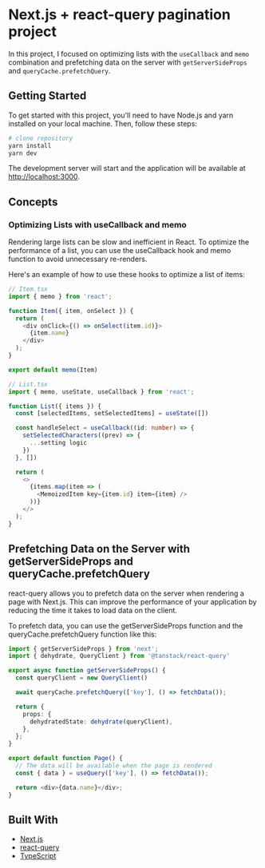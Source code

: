 # Next.js + react-query pagination project

In this project, I focused on optimizing lists with the `useCallback` and `memo` combination and prefetching data on the server with `getServerSideProps` and `queryCache.prefetchQuery`.

## Getting Started

To get started with this project, you'll need to have Node.js and yarn installed on your local machine. Then, follow these steps:

```bash
# clone repository
yarn install
yarn dev
```

The development server will start and the application will be available at <http://localhost:3000>.

## Concepts

### Optimizing Lists with useCallback and memo

Rendering large lists can be slow and inefficient in React. To optimize the performance of a list, you can use the useCallback hook and memo function to avoid unnecessary re-renders.

Here's an example of how to use these hooks to optimize a list of items:

```ts
// Item.tsx
import { memo } from 'react';

function Item({ item, onSelect }) {
  return (
    <div onClick={() => onSelect(item.id)}>
      {item.name}
    </div>
  );
}

export default memo(Item)

// List.tsx
import { memo, useState, useCallback } from 'react';

function List({ items }) {
  const [selectedItems, setSelectedItems] = useState([])

  const handleSelect = useCallback((id: number) => {
    setSelectedCharacters((prev) => {
      ...setting logic
    })
  }, [])

  return (
    <>
      {items.map(item => (
        <MemoizedItem key={item.id} item={item} />
      ))}
    </>
  );
}
```

## Prefetching Data on the Server with getServerSideProps and queryCache.prefetchQuery

react-query allows you to prefetch data on the server when rendering a page with Next.js. This can improve the performance of your application by reducing the time it takes to load data on the client.

To prefetch data, you can use the getServerSideProps function and the queryCache.prefetchQuery function like this:

```ts
import { getServerSideProps } from 'next';
import { dehydrate, QueryClient } from '@tanstack/react-query'

export async function getServerSideProps() {
  const queryClient = new QueryClient()

  await queryCache.prefetchQuery(['key'], () => fetchData());

  return {
    props: {
      dehydratedState: dehydrate(queryClient),
    },
  };
}

export default function Page() {
  // The data will be available when the page is rendered
  const { data } = useQuery(['key'], () => fetchData());

  return <div>{data.name}</div>;
}
```

## Built With

- [Next.js](https://nextjs.org/)
- [react-query](https://react-query.tanstack.com/)
- [TypeScript](https://www.typescriptlang.org/)
